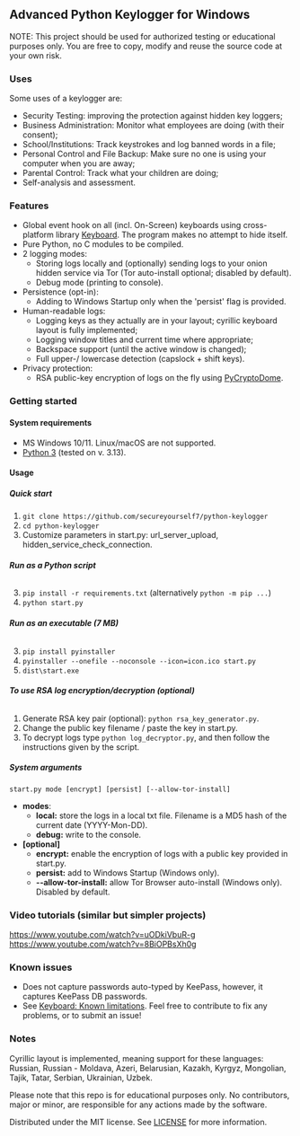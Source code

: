## Advanced Python Keylogger for Windows

NOTE: This project should be used for authorized testing or educational purposes only. 
You are free to copy, modify and reuse the source code at your own risk. 

### Uses
Some uses of a keylogger are:
- Security Testing: improving the protection against hidden key loggers;
- Business Administration: Monitor what employees are doing (with their consent);
- School/Institutions: Track keystrokes and log banned words in a file;
- Personal Control and File Backup: Make sure no one is using your computer when you are away;
- Parental Control: Track what your children are doing;
- Self-analysis and assessment.

### Features
- Global event hook on all (incl. On-Screen) keyboards using cross-platform library [Keyboard](https://github.com/boppreh/keyboard). The program makes no attempt to hide itself.
- Pure Python, no C modules to be compiled.
- 2 logging modes:
  - Storing logs locally and (optionally) sending logs to your onion hidden service via Tor (Tor auto-install optional; disabled by default).
  - Debug mode (printing to console).
- Persistence (opt-in):
  - Adding to Windows Startup only when the 'persist' flag is provided.
- Human-readable logs:
  - Logging keys as they actually are in your layout; cyrillic keyboard layout is fully implemented;
  - Logging window titles and current time where appropriate;
  - Backspace support (until the active window is changed);
  - Full upper-/ lowercase detection (capslock + shift keys).
- Privacy protection:
  - RSA public-key encryption of logs on the fly using [PyCryptoDome](https://pycryptodome.readthedocs.io/en/latest/).

### Getting started

#### System requirements
- MS Windows 10/11. Linux/macOS are not supported.
- [Python 3](https://www.python.org/downloads/) (tested on v. 3.13).

#### Usage

##### **Quick start**
1. `git clone https://github.com/secureyourself7/python-keylogger`
2. `cd python-keylogger`
3. Customize parameters in start.py: url_server_upload, hidden_service_check_connection.
###### **Run as a Python script**
3. `pip install -r requirements.txt` (alternatively `python -m pip ...`)
4. `python start.py`
###### **Run as an executable (7 MB)**
3. `pip install pyinstaller`
4. `pyinstaller --onefile --noconsole --icon=icon.ico start.py`
5. `dist\start.exe`
###### **To use RSA log encryption/decryption (optional)**
1. Generate RSA key pair (optional): `python rsa_key_generator.py`.
1. Change the public key filename / paste the key in start.py.
1. To decrypt logs type `python log_decryptor.py`, and then follow the instructions given by the script.

##### System arguments
`start.py mode [encrypt] [persist] [--allow-tor-install]`
- **modes**:
  - **local:** store the logs in a local txt file. Filename is a MD5 hash of the current date (YYYY-Mon-DD).
  - **debug:** write to the console.
- **[optional]**
  - **encrypt:** enable the encryption of logs with a public key provided in start.py.
  - **persist:** add to Windows Startup (Windows only).
  - **--allow-tor-install:** allow Tor Browser auto-install (Windows only). Disabled by default.

### Video tutorials (similar but simpler projects)
https://www.youtube.com/watch?v=uODkiVbuR-g
https://www.youtube.com/watch?v=8BiOPBsXh0g

### Known issues
- Does not capture passwords auto-typed by KeePass, however, it captures KeePass DB passwords.
- See [Keyboard: Known limitations](https://github.com/boppreh/keyboard#known-limitations). 
Feel free to contribute to fix any problems, or to submit an issue!


### Notes
Cyrillic layout is implemented, meaning support for these languages: Russian, Russian - Moldava, Azeri, Belarusian, Kazakh, Kyrgyz, Mongolian, Tajik, Tatar, Serbian, Ukrainian, Uzbek. 

Please note that this repo is for educational purposes only. No contributors, major or minor, are responsible for any actions made by the software.

Distributed under the MIT license. See [LICENSE](https://github.com/secureyourself7/python-keylogger/blob/master/LICENSE) for more information.